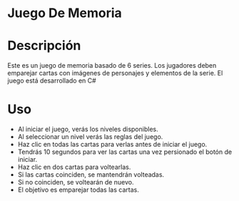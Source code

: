 # Juego De Memoria
# Descripción
Este es un juego de memoria basado de 6 series. Los jugadores deben emparejar cartas con imágenes de personajes y elementos de la serie. El juego está desarrollado en C# 
# Uso
- Al iniciar el juego, verás los niveles disponibles.
- Al seleccionar un nivel verás las reglas del juego.
- Haz clic en todas las cartas para verlas antes de iniciar el juego.
- Tendrás 10 segundos para ver las cartas una vez persionado el botón de iniciar.
- Haz clic en dos cartas para voltearlas.
- Si las cartas coinciden, se mantendrán volteadas.
- Si no coinciden, se voltearán de nuevo.
- El objetivo es emparejar todas las cartas.
